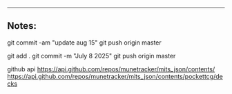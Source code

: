 ----

## Notes:

git commit -am "update aug 15"
git push origin master

git add .
git commit -m "July 8 2025"
git push origin master


github api
https://api.github.com/repos/munetracker/mits_json/contents/
https://api.github.com/repos/munetracker/mits_json/contents/pockettcg/decks
